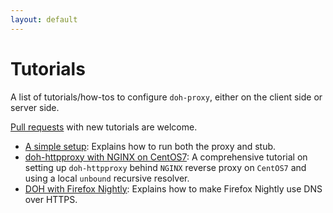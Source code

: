 ```yaml
---
layout: default
---
```


# Tutorials

A list of tutorials/how-tos to configure `doh-proxy`, either on the client side or server side.

[Pull requests](https://github.com/facebookexperimental/doh-proxy/pulls) with new tutorials are welcome.

* [A simple setup](tutorials/simple-setup.md): Explains how to run both the proxy and stub.
* [doh-httpproxy with NGINX on CentOS7](tutorials/nginx-dohhttpproxy-unbound-centos7.md): A comprehensive tutorial on setting up `doh-httpproxy` behind `NGINX` reverse proxy on `CentOS7` and using a local `unbound` recursive resolver.
* [DOH with Firefox Nightly](tutorials/firefox-nightly-doh-proxy.md): Explains how to make Firefox Nightly use DNS over HTTPS.
